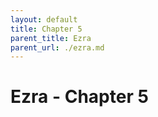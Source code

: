 ```yaml
---
layout: default
title: Chapter 5
parent_title: Ezra
parent_url: ./ezra.md
---
```


# Ezra - Chapter 5
